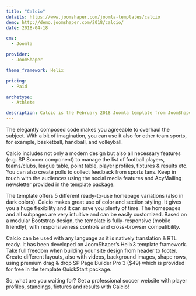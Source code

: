 ```yaml
---
title: "Calcio"
details: https://www.joomshaper.com/joomla-templates/calcio
demo: http://demo.joomshaper.com/2018/calcio/
date: 2018-04-18

cms: 
  - Joomla

provider:
  - JoomShaper

theme_framework: Helix

pricing:
  - Paid

archetype:
  - Athlete

description: Calcio is the February 2018 Joomla template from JoomShaper. It’s a perfectly suited package for soccer news sites, football clubs, soccer-based websites dedicated to team fans & sports organizations, and so on.
---
```


The elegantly composed code makes you agreeable to overhaul the subject. With a bit of imagination, you can use it also for other team sports, for example, basketball, handball, and volleyball.

Calcio includes not only a modern design but also all necessary features (e.g. SP Soccer component) to manage the list of football players, teams/clubs, league table, point table, player profiles, fixtures & results etc. You can also create polls to collect feedback from sports fans. Keep in touch with the audiences using the social media features and AcyMailing newsletter provided in the template package.

The template offers 5 different ready-to-use homepage variations (also in dark colors). Calcio makes great use of color and section styling. It gives you a huge flexibility and it can save you plenty of time. The homepages and all subpages are very intuitive and can be easily customized. Based on a modular Bootstrap design, the template is fully-responsive (mobile friendly), with responsiveness controls and cross-browser compatibility.

Calcio can be used with any language as it is natively translation & RTL ready. It has been developed on JoomShaper’s Helix3 template framework. Take full freedom when building your site design from header to footer. Create different layouts, also with videos, background images, shape rows, using premium drag & drop SP Page Builder Pro 3 ($49) which is provided for free in the template QuickStart package.

So, what are you waiting for? Get a professional soccer website with player profiles, standings, fixtures and results with Calcio!
